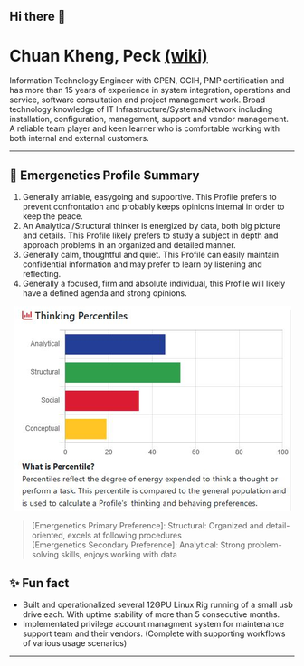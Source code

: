 ## Hi there 👋

<!--
**whalezup/whalezup** is a ✨ _special_ ✨ repository because its `README.md` (this file) appears on your GitHub profile.

Here are some ideas to get you started:

- 🔭 I’m currently working on ...
- 🌱 I’m currently learning ...
- 👯 I’m looking to collaborate on ...
- 🤔 I’m looking for help with ...
- 💬 Ask me about ...
- 📫 How to reach me: ...
- 😄 Pronouns: ...
- ⚡ Fun fact: ...
-->
# Chuan Kheng, Peck [(wiki)](https://github.com/whalezup/OT_ICS/wiki) <br>
Information Technology Engineer with GPEN, GCIH, PMP certification and has more than 15 years of experience in system integration, operations and service, software consultation and project management work. Broad technology knowledge of IT Infrastructure/Systems/Network including installation, configuration, management, support and vendor management. A reliable team player and keen learner who is comfortable working with both internal and external customers.

<hr>

## 🌱 Emergenetics Profile Summary <br>
1. Generally amiable, easygoing and supportive. This Profile prefers to prevent confrontation and probably keeps opinions internal in order to keep the peace.
2. An Analytical/Structural thinker is energized by data, both big picture and details. This Profile likely prefers to study a subject in depth and approach problems in an organized and detailed manner.
3. Generally calm, thoughtful and quiet. This Profile can easily maintain confidential information and may prefer to learn by listening and reflecting.
4. Generally a focused, firm and absolute individual, this Profile will likely have a defined agenda and strong opinions.
<p align="center"><img src="https://github.com/whalezup/whalezup/blob/main/blob/web/img/ThinkingPercentiles.JPG"></p>

 > [Emergenetics Primary Preference]: Structural: Organized and detail-oriented, excels at following procedures<br>
 > [Emergenetics Secondary Preference]: Analytical: Strong problem-solving skills, enjoys working with data

## ✨  Fun fact
* Built and operationalized several 12GPU Linux Rig running of a small usb drive each. With uptime stability of more than 5 consecutive months.
* Implementated privilege account managment system for maintenance support team and their vendors. (Complete with supporting workflows of various usage scenarios)

<hr>
